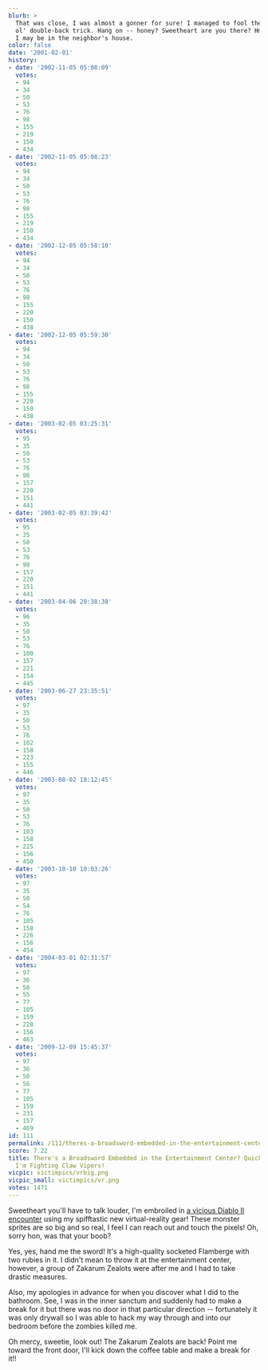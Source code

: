 ```yaml
---
blurb: >
  That was close, I was almost a gonner for sure! I managed to fool them with the
  ol' double-back trick. Hang on -- honey? Sweetheart are you there? Hmm. I think
  I may be in the neighbor's house.
color: false
date: '2001-02-01'
history:
- date: '2002-11-05 05:08:09'
  votes:
  - 94
  - 34
  - 50
  - 53
  - 76
  - 98
  - 155
  - 219
  - 150
  - 434
- date: '2002-11-05 05:08:23'
  votes:
  - 94
  - 34
  - 50
  - 53
  - 76
  - 98
  - 155
  - 219
  - 150
  - 434
- date: '2002-12-05 05:58:10'
  votes:
  - 94
  - 34
  - 50
  - 53
  - 76
  - 98
  - 155
  - 220
  - 150
  - 438
- date: '2002-12-05 05:59:30'
  votes:
  - 94
  - 34
  - 50
  - 53
  - 76
  - 98
  - 155
  - 220
  - 150
  - 438
- date: '2003-02-05 03:25:31'
  votes:
  - 95
  - 35
  - 50
  - 53
  - 76
  - 98
  - 157
  - 220
  - 151
  - 441
- date: '2003-02-05 03:39:42'
  votes:
  - 95
  - 35
  - 50
  - 53
  - 76
  - 98
  - 157
  - 220
  - 151
  - 441
- date: '2003-04-06 20:38:38'
  votes:
  - 96
  - 35
  - 50
  - 53
  - 76
  - 100
  - 157
  - 221
  - 154
  - 445
- date: '2003-06-27 23:35:51'
  votes:
  - 97
  - 35
  - 50
  - 53
  - 76
  - 102
  - 158
  - 223
  - 155
  - 446
- date: '2003-08-02 18:12:45'
  votes:
  - 97
  - 35
  - 50
  - 53
  - 76
  - 103
  - 158
  - 225
  - 156
  - 450
- date: '2003-10-10 10:03:26'
  votes:
  - 97
  - 35
  - 50
  - 54
  - 76
  - 105
  - 158
  - 226
  - 156
  - 454
- date: '2004-03-01 02:31:57'
  votes:
  - 97
  - 36
  - 50
  - 55
  - 77
  - 105
  - 159
  - 228
  - 156
  - 463
- date: '2009-12-09 15:45:37'
  votes:
  - 97
  - 36
  - 50
  - 56
  - 77
  - 105
  - 159
  - 231
  - 157
  - 469
id: 111
permalink: /111/theres-a-broadsword-embedded-in-the-entertainment-center-quick-hand-it-back-im-fighting-claw-vipers/
score: 7.22
title: There's a Broadsword Embedded in the Entertainment Center? Quick, Hand It Back!
  I'm Fighting Claw Vipers!
vicpic: victimpics/vrbig.png
vicpic_small: victimpics/vr.png
votes: 1471
---
```


Sweetheart you'll have to talk louder, I'm embroiled in [a vicious
Diablo II encounter](@/victim/72.md) using my spifftastic new
virtual-reality gear! These monster sprites are so big and so real, I
feel I can reach out and touch the pixels! Oh, sorry hon, was that your
boob?

Yes, yes, hand me the sword! It's a high-quality socketed Flamberge with
two rubies in it. I didn't mean to throw it at the entertainment center,
however, a group of Zakarum Zealots were after me and I had to take
drastic measures.

Also, my apologies in advance for when you discover what I did to the
bathroom. See, I was in the inner sanctum and suddenly had to make a
break for it but there was no door in that particular direction --
fortunately it was only drywall so I was able to hack my way through and
into our bedroom before the zombies killed me.

Oh mercy, sweetie, look out! The Zakarum Zealots are back! Point me
toward the front door, I'll kick down the coffee table and make a break
for it!!